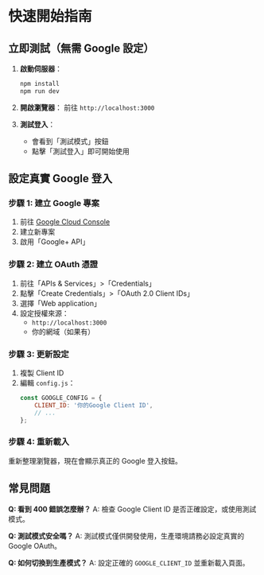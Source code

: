 # 快速開始指南

## 立即測試（無需 Google 設定）

1. **啟動伺服器**：
   ```bash
   npm install
   npm run dev
   ```

2. **開啟瀏覽器**：
   前往 `http://localhost:3000`

3. **測試登入**：
   - 會看到「測試模式」按鈕
   - 點擊「測試登入」即可開始使用

## 設定真實 Google 登入

### 步驟 1: 建立 Google 專案
1. 前往 [Google Cloud Console](https://console.cloud.google.com/)
2. 建立新專案
3. 啟用「Google+ API」

### 步驟 2: 建立 OAuth 憑證
1. 前往「APIs & Services」>「Credentials」
2. 點擊「Create Credentials」>「OAuth 2.0 Client IDs」
3. 選擇「Web application」
4. 設定授權來源：
   - `http://localhost:3000`
   - 你的網域（如果有）

### 步驟 3: 更新設定
1. 複製 Client ID
2. 編輯 `config.js`：
   ```javascript
   const GOOGLE_CONFIG = {
       CLIENT_ID: '你的Google Client ID',
       // ...
   };
   ```

### 步驟 4: 重新載入
重新整理瀏覽器，現在會顯示真正的 Google 登入按鈕。

## 常見問題

**Q: 看到 400 錯誤怎麼辦？**
A: 檢查 Google Client ID 是否正確設定，或使用測試模式。

**Q: 測試模式安全嗎？**
A: 測試模式僅供開發使用，生產環境請務必設定真實的 Google OAuth。

**Q: 如何切換到生產模式？**
A: 設定正確的 `GOOGLE_CLIENT_ID` 並重新載入頁面。
